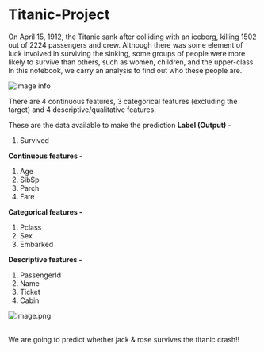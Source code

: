 # Titanic-Project
 
On April 15, 1912, the Titanic sank after colliding with an iceberg, killing 1502 out of 2224 passengers and crew. Although there was some element of luck involved in surviving the sinking, some groups of people were more likely to survive than others, such as women, children, and the upper-class. In this notebook, we carry an analysis to find out who these people are.

![image info](https://cdn.britannica.com/79/4679-050-BC127236/Titanic.jpg)

There are 4 continuous features, 3 categorical features (excluding the target) and 4 descriptive/qualitative features.

These are the data available to make the prediction
**Label (Output) -**
1. Survived

**Continuous features -**
1. Age
2. SibSp
3. Parch
4. Fare

**Categorical features -**
1. Pclass
2. Sex
3. Embarked

**Descriptive features -**
1. PassengerId
2. Name
3. Ticket
4. Cabin

![image.png](attachment:609b6570-118d-43f6-b772-371fd2ea9aec.png)

<br>
We are going to predict whether jack & rose survives the titanic crash!!